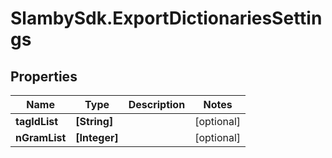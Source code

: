 # SlambySdk.ExportDictionariesSettings

## Properties
Name | Type | Description | Notes
------------ | ------------- | ------------- | -------------
**tagIdList** | **[String]** |  | [optional] 
**nGramList** | **[Integer]** |  | [optional] 



